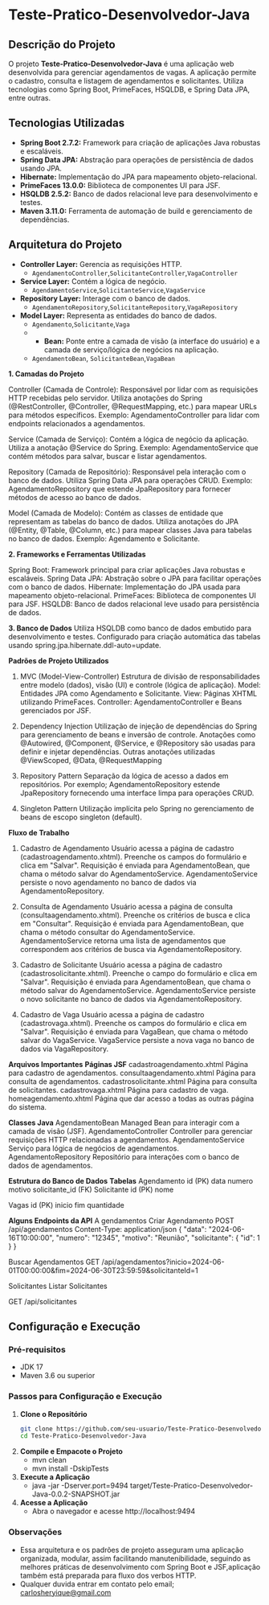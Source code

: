# Teste-Pratico-Desenvolvedor-Java

## Descrição do Projeto

O projeto **Teste-Pratico-Desenvolvedor-Java** é uma aplicação web desenvolvida para gerenciar agendamentos de vagas. 
A aplicação permite o cadastro, consulta e listagem de agendamentos e solicitantes. Utiliza tecnologias como Spring Boot, PrimeFaces, HSQLDB, e Spring Data JPA, entre outras.

## Tecnologias Utilizadas

- **Spring Boot 2.7.2:** Framework para criação de aplicações Java robustas e escaláveis.
- **Spring Data JPA:** Abstração para operações de persistência de dados usando JPA.
- **Hibernate:** Implementação do JPA para mapeamento objeto-relacional.
- **PrimeFaces 13.0.0:** Biblioteca de componentes UI para JSF.
- **HSQLDB 2.5.2:** Banco de dados relacional leve para desenvolvimento e testes.
- **Maven 3.11.0:** Ferramenta de automação de build e gerenciamento de dependências.

## Arquitetura do Projeto

- **Controller Layer:** Gerencia as requisições HTTP.
  - `AgendamentoController`,`SolicitanteController`,`VagaController`
- **Service Layer:** Contém a lógica de negócio.
  - `AgendamentoService`,`SolicitanteService`,`VagaService`
- **Repository Layer:** Interage com o banco de dados.
  - `AgendamentoRepository`,`SolicitanteRepository`,`VagaRepository`
- **Model Layer:** Representa as entidades do banco de dados.
  - `Agendamento`,`Solicitante`,`Vaga`
  - - **Bean:** Ponte entre a camada de visão (a interface do usuário) e a camada de serviço/lógica de negócios na aplicação.
  - `AgendamentoBean`, `SolicitanteBean`,`VagaBean`


**1. Camadas do Projeto**

Controller (Camada de Controle):
Responsável por lidar com as requisições HTTP recebidas pelo servidor.
Utiliza anotações do Spring (@RestController, @Controller, @RequestMapping, etc.) para mapear URLs para métodos específicos.
Exemplo: AgendamentoController para lidar com endpoints relacionados a agendamentos.

Service (Camada de Serviço):
Contém a lógica de negócio da aplicação.
Utiliza a anotação @Service do Spring.
Exemplo: AgendamentoService que contém métodos para salvar, buscar e listar agendamentos.

Repository (Camada de Repositório):
Responsável pela interação com o banco de dados.
Utiliza Spring Data JPA para operações CRUD.
Exemplo: AgendamentoRepository que estende JpaRepository para fornecer métodos de acesso ao banco de dados.

Model (Camada de Modelo):
Contém as classes de entidade que representam as tabelas do banco de dados.
Utiliza anotações do JPA (@Entity, @Table, @Column, etc.) para mapear classes Java para tabelas no banco de dados.
Exemplo: Agendamento e Solicitante.

**2. Frameworks e Ferramentas Utilizadas**

Spring Boot:
Framework principal para criar aplicações Java robustas e escaláveis.
Spring Data JPA:
Abstração sobre o JPA para facilitar operações com o banco de dados.
Hibernate:
Implementação do JPA usada para mapeamento objeto-relacional.
PrimeFaces:
Biblioteca de componentes UI para JSF.
HSQLDB:
Banco de dados relacional leve usado para persistência de dados.

**3. Banco de Dados**
Utiliza HSQLDB como banco de dados embutido para desenvolvimento e testes.
Configurado para criação automática das tabelas usando spring.jpa.hibernate.ddl-auto=update.


**Padrões de Projeto Utilizados**

1. MVC (Model-View-Controller)
Estrutura de divisão de responsabilidades entre modelo (dados), visão (UI) e controle (lógica de aplicação).
Model: Entidades JPA como Agendamento e Solicitante.
View: Páginas XHTML utilizando PrimeFaces.
Controller: AgendamentoController e Beans gerenciados por JSF.

3. Dependency Injection
Utilização de injeção de dependências do Spring para gerenciamento de beans e inversão de controle.
Anotações como @Autowired, @Component, @Service, e @Repository são usadas para definir e injetar dependências.
Outras anotações utilizadas @ViewScoped, @Data, @RequestMapping

5. Repository Pattern
Separação da lógica de acesso a dados em repositórios.
Por exemplo; AgendamentoRepository estende JpaRepository fornecendo uma interface limpa para operações CRUD.

7. Singleton Pattern
Utilização implícita pelo Spring no gerenciamento de beans de escopo singleton (default).

**Fluxo de Trabalho**

1. Cadastro de Agendamento
Usuário acessa a página de cadastro (cadastroagendamento.xhtml).
Preenche os campos do formulário e clica em "Salvar".
Requisição é enviada para AgendamentoBean, que chama o método salvar do AgendamentoService.
AgendamentoService persiste o novo agendamento no banco de dados via AgendamentoRepository.

3. Consulta de Agendamento
Usuário acessa a página de consulta (consultaagendamento.xhtml).
Preenche os critérios de busca e clica em "Consultar".
Requisição é enviada para AgendamentoBean, que chama o método consultar do AgendamentoService.
AgendamentoService retorna uma lista de agendamentos que correspondem aos critérios de busca via AgendamentoRepository.


4. Cadastro de Solicitante
Usuário acessa a página de cadastro (cadastrosolicitante.xhtml).
Preenche o campo do formulário e clica em "Salvar".
Requisição é enviada para AgendamentoBean, que chama o método salvar do AgendamentoService.
AgendamentoService persiste o novo solicitante no banco de dados via AgendamentoRepository.

6. Cadastro de Vaga
Usuário acessa a página de cadastro (cadastrovaga.xhtml).
Preenche os campos do formulário e clica em "Salvar".
Requisição é enviada para VagaBean, que chama o método salvar do VagaService.
VagaService persiste a nova vaga no banco de dados via VagaRepository.


**Arquivos Importantes**
**Páginas JSF**
cadastroagendamento.xhtml Página para cadastro de agendamentos.
consultaagendamento.xhtml Página para consulta de agendamentos.
cadastrosolicitante.xhtml Página para consulta de solicitantes.
cadastrovaga.xhtml Página para cadastro de vaga.
homeagendamento.xhtml Página que dar acesso a todas as outras página do sistema.

**Classes Java**
AgendamentoBean Managed Bean para interagir com a camada de visão (JSF).
AgendamentoController Controller para gerenciar requisições HTTP relacionadas a agendamentos.
AgendamentoService Serviço para lógica de negócios de agendamentos.
AgendamentoRepository Repositório para interações com o banco de dados de agendamentos.

**Estrutura do Banco de Dados**
**Tabelas**
Agendamento
id (PK)
data
numero
motivo
solicitante_id (FK)
Solicitante
id (PK)
nome

Vagas
id (PK)
inicio
fim
quantidade

**Alguns Endpoints da API**
A
gendamentos
Criar Agendamento
POST /api/agendamentos
Content-Type: application/json
{
  "data": "2024-06-16T10:00:00",
  "numero": "12345",
  "motivo": "Reunião",
  "solicitante": { "id": 1 }
}

Buscar Agendamentos
GET /api/agendamentos?inicio=2024-06-01T00:00:00&fim=2024-06-30T23:59:59&solicitanteId=1

Solicitantes
Listar Solicitantes

GET /api/solicitantes


## Configuração e Execução

### Pré-requisitos

- JDK 17 
- Maven 3.6 ou superior

### Passos para Configuração e Execução

1. **Clone o Repositório**
   ```sh
   git clone https://github.com/seu-usuario/Teste-Pratico-Desenvolvedor-Java.git
   cd Teste-Pratico-Desenvolvedor-Java
2. **Compile e Empacote o Projeto**
   - mvn clean
   - mvn install -DskipTests
3. **Execute a Aplicação**
   - java -jar -Dserver.port=9494 target/Teste-Pratico-Desenvolvedor-Java-0.0.2-SNAPSHOT.jar
4. **Acesse a Aplicação**
   - Abra o navegador e acesse http://localhost:9494

### Observações

- Essa arquitetura e os padrões de projeto asseguram uma aplicação organizada, modular, assim facilitando manutenibilidade, seguindo as melhores práticas de desenvolvimento
  com Spring Boot e JSF,aplicação também está preparada para fluxo dos verbos HTTP.
- Qualquer duvida entrar em contato pelo email; carlosheryique@gmail.com
